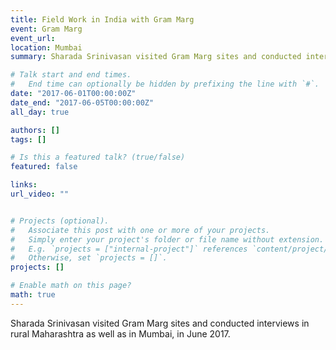 ```yaml
---
title: Field Work in India with Gram Marg
event: Gram Marg
event_url: 
location: Mumbai
summary: Sharada Srinivasan visited Gram Marg sites and conducted interviews in rural Maharashtra as well as in Mumbai, in June 2017. 

# Talk start and end times.
#   End time can optionally be hidden by prefixing the line with `#`.
date: "2017-06-01T00:00:00Z"
date_end: "2017-06-05T00:00:00Z"
all_day: true

authors: []
tags: []

# Is this a featured talk? (true/false)
featured: false

links:
url_video: ""


# Projects (optional).
#   Associate this post with one or more of your projects.
#   Simply enter your project's folder or file name without extension.
#   E.g. `projects = ["internal-project"]` references `content/project/deep-learning/index.md`.
#   Otherwise, set `projects = []`.
projects: []

# Enable math on this page?
math: true
---
```


Sharada Srinivasan visited Gram Marg sites and conducted interviews in rural Maharashtra as well as in Mumbai, in June 2017. 


